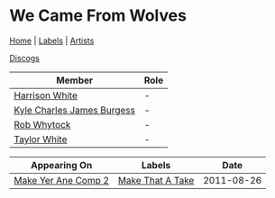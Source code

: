 # We Came From Wolves

[Home](../index.md) | [Labels](../labels.md) | [Artists](../artists.md)

[Discogs](https://www.discogs.com/artist/3915543-We-Came-From-Wolves)

| Member | Role |
|---|---|
| [Harrison White](harrison-white.md) | - |
| [Kyle Charles James Burgess](kyle-charles-james-burgess.md) | - |
| [Rob Whytock](rob-whytock.md) | - |
| [Taylor White](taylor-white.md) | - |

| Appearing On | Labels | Date |
|---|---|---|
[Make Yer Ane Comp 2](../releases/various-make-yer-ane-comp-2.md) | [Make That A Take](../labels/make-that-a-take.md) | 2011-08-26 |